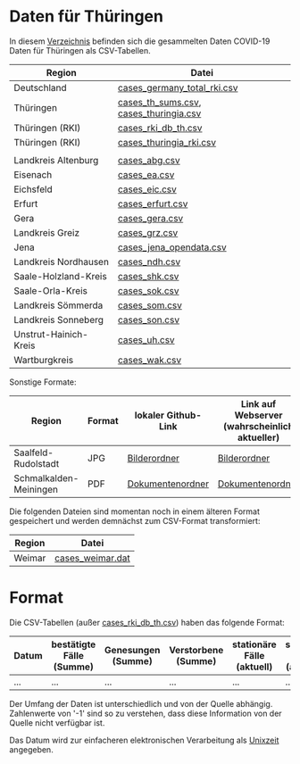 # Daten für Thüringen

In diesem [Verzeichnis](/data/) befinden sich die gesammelten Daten COVID-19 Daten für Thüringen als CSV-Tabellen.

| Region                | Datei                                                                              |
|-----------------------|------------------------------------------------------------------------------------|
| Deutschland           | [cases_germany_total_rki.csv](cases_germany_total_rki.csv)                         |
| Thüringen             | [cases_th_sums.csv](cases_th_sums.csv), [cases_thuringia.csv](cases_thuringia.csv) |
| Thüringen (RKI)       | [cases_rki_db_th.csv](cases_rki_db_th.csv)                                         |
| Thüringen (RKI)       | [cases_thuringia_rki.csv](cases_thuringia_rki.csv)                                 |
|                       |                                                                                    |
| Landkreis Altenburg   | [cases_abg.csv](cases_abg.csv)                                                     |
| Eisenach              | [cases_ea.csv](cases_ea.csv)                                                       |
| Eichsfeld             | [cases_eic.csv](cases_eic.csv)                                                     |
| Erfurt                | [cases_erfurt.csv](cases_erfurt.csv)                                               |
| Gera                  | [cases_gera.csv](cases_gera.csv)                                                   |
| Landkreis Greiz       | [cases_grz.csv](cases_grz.csv)                                                     |
| Jena                  | [cases_jena_opendata.csv](cases_jena_opendata.csv)                                 |
| Landkreis Nordhausen  | [cases_ndh.csv](cases_ndh.csv)                                                     |
| Saale-Holzland-Kreis  | [cases_shk.csv](cases_shk.csv)                                                     |
| Saale-Orla-Kreis      | [cases_sok.csv](cases_sok.csv)                                                     |
| Landkreis Sömmerda    | [cases_som.csv](cases_som.csv)                                                     |
| Landkreis Sonneberg   | [cases_son.csv](cases_son.csv)                                                     |
| Unstrut-Hainich-Kreis | [cases_uh.csv](cases_uh.csv)                                                       |
| Wartburgkreis         | [cases_wak.csv](cases_wak.csv)                                                     |

Sonstige Formate:

| Region                 | Format | lokaler Github-Link                                            | Link auf Webserver (wahrscheinlich aktueller)                        |
|------------------------|--------|----------------------------------------------------------------|----------------------------------------------------------------------|
| Saalfeld-Rudolstadt    | JPG    | [Bilderordner](cases_slf/)                                     | [Bilderordner](https://michael-böhme.de/corona/data/cases_slf/)      |
| Schmalkalden-Meiningen | PDF    | [Dokumentenordner](cases_sm/)                                  | [Dokumentenordner](https://michael-böhme.de/corona/data/cases_sm/)   |

Die folgenden Dateien sind momentan noch in einem älteren Format gespeichert und werden demnächst zum CSV-Format transformiert:

| Region               | Datei                                                          |
|----------------------|----------------------------------------------------------------|
| Weimar               | [cases_weimar.dat](cases_weimar.dat)                           |


# Format

Die CSV-Tabellen (außer [cases_rki_db_th.csv](cases_rki_db_th.csv)) haben das folgende Format:

| Datum | bestätigte Fälle (Summe) | Genesungen (Summe) | Verstorbene (Summe) | stationäre Fälle (aktuell) | schwere Fälle (aktuell) | Quelle |
|-------|--------------------------|--------------------|---------------------|----------------------------|-------------------------|--------|
| ...   | ...                      | ...                | ...                 | ...                        | ...                     | ...    |

Der Umfang der Daten ist unterschiedlich und von der Quelle abhängig. Zahlenwerte von '-1' sind so zu verstehen, dass diese Information von der Quelle nicht verfügbar ist.

Das Datum wird zur einfacheren elektronischen Verarbeitung als [Unixzeit](https://de.wikipedia.org/wiki/Unixzeit) angegeben. 
